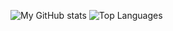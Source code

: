 ![My GitHub stats](https://github-readme-stats.vercel.app/api?username=DanielaGC&show_icons=true&theme=gotham)
![Top Languages](https://github-readme-stats.vercel.app/api/top-langs/?username=zSpl1nterUS&layout=compact&theme=gotham)
